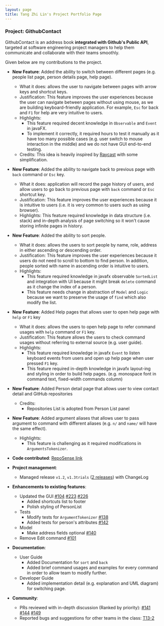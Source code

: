 ```yaml
---
layout: page
title: Tang Zhi Lin's Project Portfolio Page
---
```


### Project: GithubContact

GithubContact is an address book **integrated with Github's Public API**, targeted at software engineering project
managers to help them communicate and collaborate with their teams smoothly.

Given below are my contributions to the project.

* **New Feature**: Added the ability to switch between different pages (e.g. people list page, person details page, 
help page).
  * What it does: allows the user to navigate between pages with arrow keys and shortcut keys.
  * Justification: This feature improves the user experiences because the user can navigate between pages without using 
    mouse, as we are building keyboard-friendly application. For example, `Esc` for back and `F1` for help are very 
    intuitive to users.
  * Highlights: 
    * This feature required decent knowledge in `Observable` and `Event` in javaFX.
    * To implement it correctly, it required hours to test it manually as it have too many possible cases (e.g. user 
      switch to mouse interaction in the middle) and we do not have GUI end-to-end testing.
  * Credits: This idea is heavily inspired by [Raycast](https://www.raycast.com/) with some simplification.

* **New Feature**: Added the ability to navigate back to previous page with `back` command or `Esc` key.
  * What it does: application will record the page history of users, and allow users to go back to previous page with
    `back` command or `Esc` shortcut key.
  * Justification: This feature improves the user experiences because it is intuitive to users (i.e. it is very common
    to users such as using browser).
  * Highlights: This feature required knowledge in data structure (i.e. stack) and in-depth analysis of page switching 
    so it won't cause storing infinite pages in history.

* **New Feature**: Added the ability to sort people.
    * What it does: allows the users to sort people by name, role, address in either ascending or descending order.
    * Justification: This feature improves the user experiences because it users do not need to scroll to bottom to find
      person. In addition, people sorted with name in ascending order is intuitive to users.
    * Highlights: 
      * This feature required knowledge in javafx observable `SortedList` and integration with UI because it might 
        break `delete` command as it change the index of a person.
      * This feature needs change in abstraction of `Model` and `Logic` because we want to preserve the usage of `find` 
        which also modify the list.

* **New Feature**: Added Help pages that allows user to open help page with `help` or `F1` key
  * What it does: allows the users to open help page to refer command usages with `help` command or `F1` key.
  * Justification: This feature allows the users to check command usages without referring to external source (e.g.
    user guide).
  * Highlights:
    * This feature required knowledge in javafx `Event` to listen keyboard events from users and open up help page when 
      user pressed `F1` key.
    * This feature required in-depth knowledge in javafx layout-ing and styling in order to build help pages. (e.g. 
      monospace font in command text, fixed-width commands column)

* **New Feature**: Added Person detail page that allows user to view contact detail and GitHub repositories
  * Credits: 
    * Repositories List is adopted from Person List panel

* **New Feature**: Added argument aliases that allows user to pass argument to command with different aliases (e.g. `n/`
  and `name/` will have the same effect).
  * Highlights:
    * This feature is challenging as it required modifications in `ArgumentsTokenizer`.

* **Code contributed**: [RepoSense link](https://nus-cs2103-ay2223s1.github.io/tp-dashboard/?search=Tex-Tang)

* **Project management**:
  * Managed release `v1.2`, `v1.3trials` ([2 releases](https://github.com/AY2223S1-CS2103T-W08-2/tp/releases)) with 
    ChangeLog 

* **Enhancements to existing features**:
  * Updated the GUI 
    [#104](https://github.com/AY2223S1-CS2103T-W08-2/tp/pull/104)
    [#223](https://github.com/AY2223S1-CS2103T-W08-2/tp/pull/223)
    [#226](https://github.com/AY2223S1-CS2103T-W08-2/tp/pull/226)
    * Added shortcuts list to footer  
    * Polish styling of PersonList
  * Tests
    * Modify tests for `ArgumentTokenizer` [#138](https://github.com/AY2223S1-CS2103T-W08-2/tp/pull/138)
    * Added tests for person's attributes [#142](https://github.com/AY2223S1-CS2103T-W08-2/tp/pull/142)
  * Model
    * Make address fields optional [#140](https://github.com/AY2223S1-CS2103T-W08-2/tp/pull/140)
  * Remove Edit command [#101](https://github.com/AY2223S1-CS2103T-W08-2/tp/pull/101)
    
* **Documentation**:
  * User Guide
    * Added Documentation for `sort` and `back`
    * Added brief command usages and examples for every command in order to allow team to modify further.
  * Developer Guide
    * Added implementation detail (e.g. explanation and UML diagram) for switching page.

* **Community**:
  * PRs reviewed with in-depth discussion (Ranked by priority):
    [#141](https://github.com/AY2223S1-CS2103T-W08-2/tp/pull/141)
    [#144](https://github.com/AY2223S1-CS2103T-W08-2/tp/pull/144)
    [#149](https://github.com/AY2223S1-CS2103T-W08-2/tp/pull/149)
  * Reported bugs and suggestions for other teams in the class: 
    [T13-2](https://github.com/AY2223S1-CS2103T-T13-2/tp/pull/68#discussion_r996427389)
